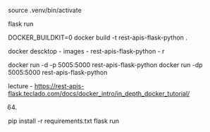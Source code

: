 source .venv/bin/activate

flask run

DOCKER_BUILDKIT=0 docker build -t rest-apis-flask-python .

docker descktop - images - rest-apis-flask-python - r

docker run -d -p 5005:5000 rest-apis-flask-python
docker run -dp 5005:5000 rest-apis-flask-python

lecture - https://rest-apis-flask.teclado.com/docs/docker_intro/in_depth_docker_tutorial/

64.
pip install -r requirements.txt
flask run